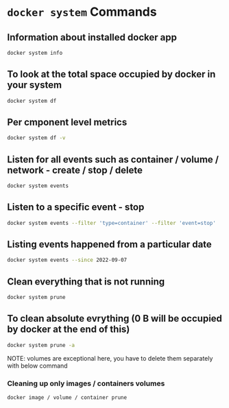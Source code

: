 # `docker system` Commands

## Information about installed docker app

```bash
docker system info
```

## To look at the total space occupied by docker in your system

```bash
docker system df
```

## Per cmponent level metrics

```bash
docker system df -v
```

## Listen for all events such as container / volume / network - create / stop / delete

```bash
docker system events
```

## Listen to a specific event - stop

```bash
docker system events --filter 'type=container' --filter 'event=stop'
```

## Listing events happened from a particular date

```bash
docker system events --since 2022-09-07
```

## Clean everything that is not running

```bash
docker system prune
```

## To clean absolute evrything (0 B will be occupied by docker at the end of this)

```bash
docker system prune -a
```

NOTE: volumes are exceptional here, you have to delete them separately with below command

### Cleaning up only images / containers volumes

```bash
docker image / volume / container prune
```
